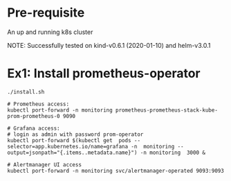 # Pre-requisite 

An up and running k8s cluster

NOTE: Successfully tested on kind-v0.6.1 (2020-01-10) and helm-v3.0.1

# Ex1: Install prometheus-operator

```shell
./install.sh

# Prometheus access:
kubectl port-forward -n monitoring prometheus-prometheus-stack-kube-prom-prometheus-0 9090

# Grafana access:
# login as admin with password prom-operator
kubectl port-forward $(kubectl get  pods --selector=app.kubernetes.io/name=grafana -n  monitoring --output=jsonpath="{.items..metadata.name}") -n monitoring  3000 &

# Alertmanager UI access
kubectl port-forward -n monitoring svc/alertmanager-operated 9093:9093 

```


